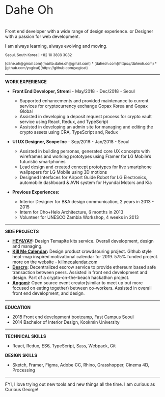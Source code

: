 <p style="font-size:2.4rem">Dahe Oh</p>
Front end developer with a wide range of design experience.
or Designer with a passion for web development.


I am always learning, always evolving and moving.



<small>Seoul, South Korea |
+82 10 3808 3082</small>

<small>
  [dahe.oh@gmail.com](mailto:dahe.oh@gmail.com) *
  [daheoh.com](https://daheoh.com) *
  [github.com/yogicat](https://github.com/yogicat)
</small>

---

**WORK EXPERIENCE**
- **Front End Developer, Stremi** - May/2018  - Dec/2018 - Seoul
  - Supported enhancements and provided maintenance to current services for cryptocurrency exchange Gopax Korea and Gopax Global
  - Assisted in developing a deposit request process for crypto vault service using React, Redux, and TypeScript
  - Assisted in developing an admin site for managing and editing the crypto assets using CRA, TypeScript and, Redux



- **UI UX Designer, Scope Inc** - Sep/2016 - Jan/2018 - Seoul
  - Assisted in building personas, generated core UX concepts with wireframes and working prototypes using Framer for LG Mobile’s futuristic smartphones
  - Lead design and created concept prototypes for live smartphone wallpapers for LG Mobile using 3D motions
  - Designed Interfaces for Airport Guide Robot for LG Electronics, automobile dashboard & AVN system for Hyundai Motors and Kia



- **Previous Experiences:**
  - Interior Designer for B&A design communication, 2 years in 2013 - 2015
  - Intern for Cho+Helo Architecture, 6 months in 2013
  - Volunteer for UNESCO Zambia Workshop, 4 weeks in 2013

---

**SIDE PROJECTS**
- **[HEY&YAY](htps://heyandyay.com):** Design Temaplte kits service. Overall development, design and managing.
- **[Kill Me Calendar](https://tumblbug.com/killmecal):** Design product crowdsouring project. Github style heat-map inspired motivational calendar for 2019. 575% funded project. more on the website - [killmecalendar.com](https://killmecalendar.com)
- **[Descro](https://github.com/colus001/descro):**  Decentralized escrow service to provide ethereum based safe transaction between peers. Assisted in front end development  and design. Part of a crypto-on-the-beach hackathon project.
- **[Angomi](https://github.com/yogicat/you-are-not-a-solitary-gourmet):** Open source event creator(similar to meet up but more focused on eating together) between co-workers. Assisted in overall front end development, and design.

---

**EDUCATION**
- 2018 Front end development bootcamp, Fast Campus Seoul
- 2014 Bachelor of Interior Design, Kookmin University

---

**TECHNICAL SKILLS**
- React, Redux, ES6, TypeScript, Sass, Webpack, Git


**DESIGN SKILLS**
- Sketch, Framer, Figma, Adobe CC, Rhino, Grasshopper, Cinema 4D, Processing


---

FYI, I love trying out new tools and new things all the time.
I am curious as Curious George!
